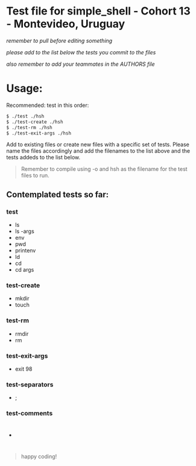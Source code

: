# Test file for simple_shell - Cohort 13 - Montevideo, Uruguay
*remember to pull before editing something*

*please add to the list below the tests you commit to the files*

*also remember to add your teammates in the AUTHORS file*

# Usage: 
Recommended: test in this order:
``` sh
$ ./test ./hsh
$ ./test-create ./hsh
$ ./test-rm ./hsh
$ ./test-exit-args ./hsh
```
Add to existing files or create new files with a specific set of tests. Please name the files accordingly and add the filenames to the list above and the tests addeds to the list below.

> Remember to compile using -o and hsh as the filename for the test files to run. 

## Contemplated tests so far:
### test
- ls
- ls -args
- env
- pwd
- printenv
- ld
- cd
- cd args

### test-create
- mkdir
- touch

### test-rm
- rmdir
- rm

### test-exit-args
 - exit 98

### test-separators
- ;

### test-comments
- #

> happy coding!
